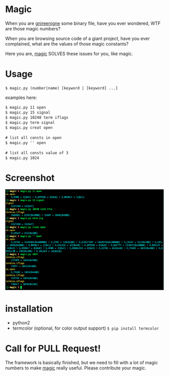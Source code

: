 
# Magic

When you are [gnireenigne](http://en.wikipedia.org/wiki/Reverse_engineering) some binary file, have you ever wondered, WTF are those magic numbers?

When you are browsing source code of a giant project, have you ever complained, what are the values of those magic constants?

Here you are, [magic](https://github.com/zTrix/magic) SOLVES these issues for you, like magic.

# Usage

    $ magic.py (number|name) [keyword | [keyword] ...]

examples here:

    $ magic.py 11 open
    $ magic.py 15 signal
    $ magic.py 10240 term iflags
    $ magic.py term signal
    $ magic.py creat open

    # list all consts in open
    $ magic.py '' open

    # list all consts value of 3
    $ magic.py 1024

# Screenshot

![scrot](scrot.png)

# installation

 - python2
 - termcolor (optional, for color output support) `$ pip install termcolor`

# Call for PULL Request!

The framework is basically finished, but we need to fill with a lot of magic numbers to make [magic](https://github.com/zTrix/magic) really useful. Please contribute your magic.

